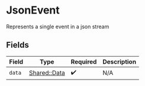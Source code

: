 # JsonEvent

Represents a single event in a json stream


## Fields

| Field                                       | Type                                        | Required                                    | Description                                 |
| ------------------------------------------- | ------------------------------------------- | ------------------------------------------- | ------------------------------------------- |
| `data`                                      | [Shared::Data](../../models/shared/data.md) | :heavy_check_mark:                          | N/A                                         |